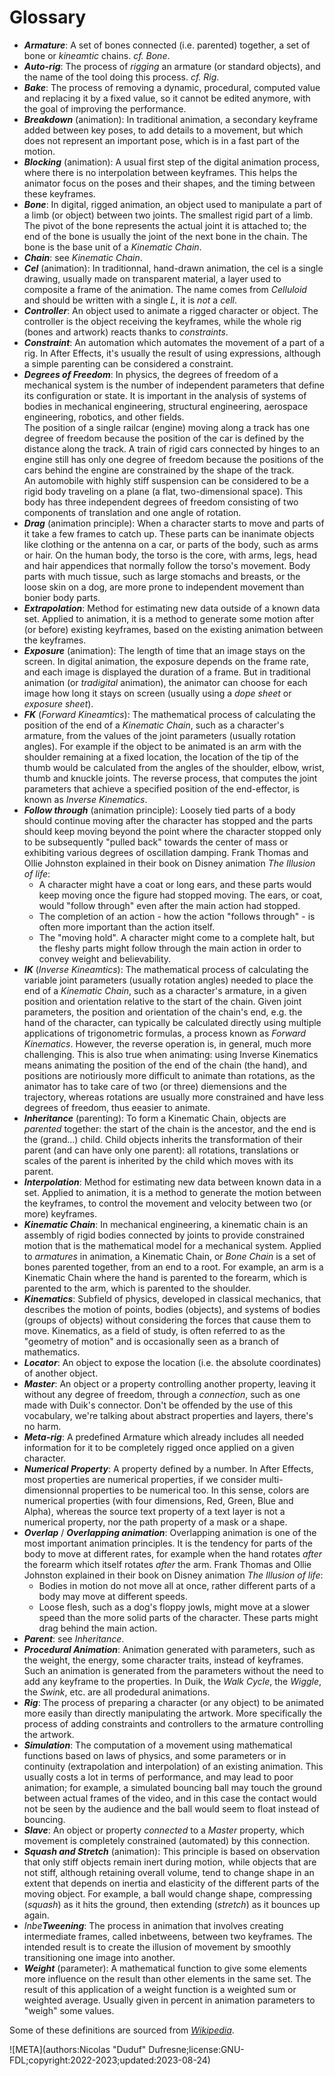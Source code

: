 # Glossary

- ***Armature***: A set of bones connected (i.e. parented) together, a set of bone or *kineamtic* chains. *cf. Bone*.
- ***Auto-rig***: The process of *rigging* an armature (or standard objects), and the name of the tool doing this process. *cf. Rig*.
- ***Bake***: The process of removing a dynamic, procedural, computed value and replacing it by a fixed value, so it cannot be edited anymore, with the goal of improving the performance.
- ***Breakdown*** (animation): In traditional animation, a secondary keyframe added between key poses, to add details to a movement, but which does not represent an important pose, which is in a fast part of the motion.
- ***Blocking*** (animation): A usual first step of the digital animation process, where there is no interpolation between keyframes. This helps the animator focus on the poses and their shapes, and the timing between these keyframes.
- ***Bone***: In digital, rigged animation, an object used to manipulate a part of a limb (or object) between two joints. The smallest rigid part of a limb. The pivot of the bone represents the actual joint it is attached to; the end of the bone is usually the joint of the next bone in the chain. The bone is the base unit of a *Kinematic Chain*.
- ***Chain***: see *Kinematic Chain*.
- ***Cel*** (animation): In traditionnal, hand-drawn animation, the cel is a single drawing, usually made on transparent material, a layer used to composite a frame of the animation. The name comes from *Celluloid* and should be written with a single *L*, it is *not* a *cell*.
- ***Controller***: An object used to animate a rigged character or object. The controller is the object receiving the keyframes, while the whole rig (bones and artwork) reacts thanks to *constraints*.
- ***Constraint***: An automation which automates the movement of a part of a rig. In After Effects, it's usually the result of using expressions, although a simple parenting can be considered a constraint.
- ***Degrees of Freedom***: In physics, the degrees of freedom of a mechanical system is the number of independent parameters that define its configuration or state. It is important in the analysis of systems of bodies in mechanical engineering, structural engineering, aerospace engineering, robotics, and other fields.  
    The position of a single railcar (engine) moving along a track has one degree of freedom because the position of the car is defined by the distance along the track. A train of rigid cars connected by hinges to an engine still has only one degree of freedom because the positions of the cars behind the engine are constrained by the shape of the track.  
    An automobile with highly stiff suspension can be considered to be a rigid body traveling on a plane (a flat, two-dimensional space). This body has three independent degrees of freedom consisting of two components of translation and one angle of rotation.
- ***Drag*** (animation principle): When a character starts to move and parts of it take a few frames to catch up. These parts can be inanimate objects like clothing or the antenna on a car, or parts of the body, such as arms or hair. On the human body, the torso is the core, with arms, legs, head and hair appendices that normally follow the torso's movement. Body parts with much tissue, such as large stomachs and breasts, or the loose skin on a dog, are more prone to independent movement than bonier body parts.
- ***Extrapolation***: Method for estimating new data outside of a known data set. Applied to animation, it is a method to generate some motion after (or before) existing keyframes, based on the existing animation between the keyframes.
- ***Exposure*** (animation): The length of time that an image stays on the screen. In digital animation, the exposure depends on the frame rate, and each image is displayed the duration of a frame. But in traditional animation (or *tradigital* animation), the animator can choose for each image how long it stays on screen (usually using a *dope sheet* or *exposure sheet*).
- ***FK*** (*Forward Kineamtics*): The mathematical process of calculating the position of the end of a *Kinematic Chain*, such as a character's armature, from the values of the joint parameters (usually rotation angles). For example if the object to be animated is an arm with the shoulder remaining at a fixed location, the location of the tip of the thumb would be calculated from the angles of the shoulder, elbow, wrist, thumb and knuckle joints. The reverse process, that computes the joint parameters that achieve a specified position of the end-effector, is known as *Inverse Kinematics*. 
- ***Follow through*** (animation principle): Loosely tied parts of a body should continue moving after the character has stopped and the parts should keep moving beyond the point where the character stopped only to be subsequently "pulled back" towards the center of mass or exhibiting various degrees of oscillation damping. Frank Thomas and Ollie Johnston explained in their book on Disney animation *The Illusion of life*:   
    - A character might have a coat or long ears, and these parts would keep moving once the figure had stopped moving. The ears, or coat, would "follow through" even after the main action had stopped.
    - The completion of an action - how the action "follows through" - is often more important than the action itself.
    -  The "moving hold". A character might come to a complete halt, but the fleshy parts might follow through the main action in order to convey weight and believability.
- ***IK*** (*Inverse Kineamtics*): The mathematical process of calculating the variable joint parameters (usually rotation angles) needed to place the end of a *Kinematic Chain*, such as a character's armature, in a given position and orientation relative to the start of the chain. Given joint parameters, the position and orientation of the chain's end, e.g. the hand of the character, can typically be calculated directly using multiple applications of trigonometric formulas, a process known as *Forward Kinematics*. However, the reverse operation is, in general, much more challenging. This is also true when animating: using Inverse Kinematics means animating the position of the end of the chain (the hand), and positions are notiriously more difficult to animate than rotations, as the animator has to take care of two (or three) diemensions and the trajectory, whereas rotations are usually more constrained and have less degrees of freedom, thus eeasier to animate.
- ***Inheritance*** (parenting): To form a Kinematic Chain, objects are *parented* together: the start of the chain is the ancestor, and the end is the (grand...) child. Child objects inherits the transformation of their parent (and can have only one parent): all rotations, translations or scales of the parent is inherited by the child which moves with its parent.
- ***Interpolation***: Method for estimating new data between known data in a set. Applied to animation, it is a method to generate the motion between the keyframes, to control the movement and velocity between two (or more) keyframes.
- ***Kinematic Chain***: In mechanical engineering, a kinematic chain is an assembly of rigid bodies connected by joints to provide constrained motion that is the mathematical model for a mechanical system. Applied to *armatures* in animation, a Kinematic Chain, or *Bone Chain* is a set of bones parented together, from an end to a root. For example, an arm is a Kinematic Chain where the hand is parented to the forearm, which is parented to the arm, which is parented to the shoulder.
- ***Kinematics***: Subfield of physics, developed in classical mechanics, that describes the motion of points, bodies (objects), and systems of bodies (groups of objects) without considering the forces that cause them to move. Kinematics, as a field of study, is often referred to as the "geometry of motion" and is occasionally seen as a branch of mathematics.
- ***Locator***: An object to expose the location (i.e. the absolute coordinates) of another object.
- ***Master***: An object or a property controlling another property, leaving it without any degree of freedom, through a *connection*, such as one made with Duik's connector. Don't be offended by the use of this vocabulary, we're talking about abstract properties and layers, there's no harm.
- ***Meta-rig***: A predefined Armature which already includes all needed information for it to be completely rigged once applied on a given character.
- ***Numerical Property***: A property defined by a number. In After Effects, most properties are numerical properties, if we consider multi-dimensionnal properties to be numerical too. In this sense, colors are numerical properties (with four dimensions, Red, Green, Blue and Alpha), whereas the source text property of a text layer is not a numerical property, nor the path property of a mask or a shape.
- ***Overlap*** / ***Overlapping animation***: Overlapping animation is one of the most important animation principles. It is the tendency for parts of the body to move at different rates, for example when the hand rotates *after* the forearm which itself rotates *after* the arm. Frank Thomas and Ollie Johnston explained in their book on Disney animation *The Illusion of life*:   
    - Bodies in motion do not move all at once, rather different parts of a body may move at different speeds.
    - Loose flesh, such as a dog's floppy jowls, might move at a slower speed than the more solid parts of the character. These parts might drag behind the main action.
- ***Parent***: see *Inheritance*.
- ***Procedural Animation***: Animation generated with parameters, such as the weight, the energy, some character traits, instead of keyframes. Such an animation is generated from the parameters without the need to add any keyframe to the properties. In Duik, the *Walk Cycle*, the *Wiggle*, the *Swink*, etc. are all prodedural animations.
- ***Rig***: The process of preparing a character (or any object) to be animated more easily than directly manipulating the artwork. More specifically the process of adding constraints and controllers to the armature controlling the artwork.
- ***Simulation***: The computation of a movement using mathematical functions based on laws of physics, and some parameters or in continuity (extrapolation and interpolation) of an existing animation. This usually costs a lot in terms of performance, and may lead to poor animation; for example, a simulated bouncing ball may touch the ground between actual frames of the video, and in this case the contact would not be seen by the audience and the ball would seem to float instead of bouncing.
- ***Slave***: An object or property *connected* to a *Master* property, which movement is completely constrained (automated) by this connection.
- ***Squash and Stretch*** (animation): This principle is based on observation that only stiff objects remain inert during motion,  while objects that are not stiff, although retaining overall volume, tend to change shape in an extent that depends on inertia and elasticity of the different parts of the moving object. For example, a ball would change shape, compressing (*squash*) as it hits the ground, then extending (*stretch*) as it bounces up again.
- _Inbe**Tweening**_: The process in animation that involves creating intermediate frames, called inbetweens, between two keyframes. The intended result is to create the illusion of movement by smoothly transitioning one image into another. 
- ***Weight*** (parameter): A mathematical function to give some elements more influence on the result than other elements in the same set. The result of this application of a weight function is a weighted sum or weighted average. Usually given in percent in animation parameters to "weigh" some values.

Some of these definitions are sourced from *[Wikipedia](https://wikipedia.org)*.

![META](authors:Nicolas "Duduf" Dufresne;license:GNU-FDL;copyright:2022-2023;updated:2023-08-24)
